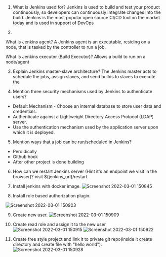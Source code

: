 01) What is Jenkins used for?
Jenkins is used to build and test your product continuously, so developers can continuously integrate changes into the build. Jenkins is the most popular open source CI/CD tool on the market today and is used in support of DevOps

02) 

What is Jenkins agent? 
A Jenkins agent is an executable, residing on a node, that is tasked by the controller to run a job.

What is Jenkins executor (Build Executor)?
Allows a build to run on a node/agent

03) Explain Jenkins master-slave architecture?
The Jenkins master acts to schedule the jobs, assign slaves, and send builds to slaves to execute the 

04) Mention three security mechanisms used by Jenkins to authenticate users?
- Default Mechanism - Choose an internal database to store user data and credentials. 
- Authenticate against a Lightweight Directory Access Protocol (LDAP) server.
- Use the authentication mechanism used by the application server upon which it is deployed.

05) Mention ways that a job can be run/scheduled in Jenkins?
- Peroidically
- Github hook
- After other project is done building

06) How can we restart Jenkins server (Hint it's an endpoint we visit in the browser)?
visit ${jenkins_url}/restart

07) Install jenkins with docker image.
![Screenshot 2022-03-01 150845](https://user-images.githubusercontent.com/56633651/156166772-8f2f3ff9-095e-4adb-874d-8b08b476f366.png)

08) Install role based authorization plugin.

![Screenshot 2022-03-01 150903](https://user-images.githubusercontent.com/56633651/156166807-b487d791-21c4-4ede-b4b4-b83e607b69de.png)

09) Create new user.
![Screenshot 2022-03-01 150909](https://user-images.githubusercontent.com/56633651/156166821-83d83321-fefa-436f-bb74-60a12a0c7ee2.png)

10) Create read role and assign it to the new user
![Screenshot 2022-03-01 150915](https://user-images.githubusercontent.com/56633651/156166843-0af32967-fd90-4217-98ec-e0b52931a52f.png)
![Screenshot 2022-03-01 150922](https://user-images.githubusercontent.com/56633651/156166863-5812f064-5456-401a-898a-22ba7808a761.png)

11) Create free style project and link it to private git repo(inside it create directory and create file with "hello world").
![Screenshot 2022-03-01 150928](https://user-images.githubusercontent.com/56633651/156166879-18e225eb-c7cd-4c70-83a1-bff8206d6e1b.png)
